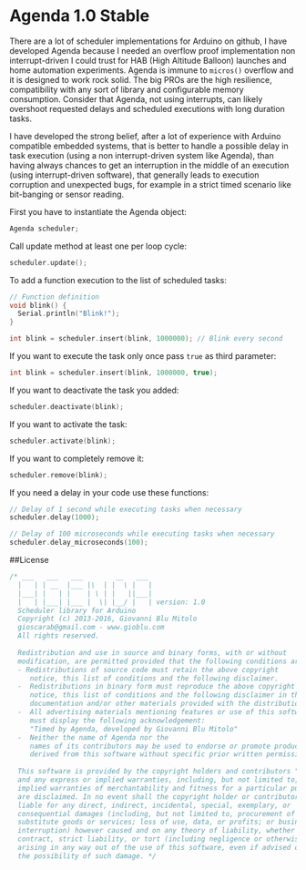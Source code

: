 Agenda 1.0 Stable
======

There are a lot of scheduler implementations for Arduino on github, I have developed Agenda because I needed an overflow proof implementation non interrupt-driven I could trust for HAB (High Altitude Balloon) launches and home automation experiments. Agenda is immune to `micros()` overflow and it is designed to work rock solid. The big PROs are the high resilience, compatibility with any sort of library and configurable memory consumption. Consider that Agenda, not using interrupts, can likely overshoot requested delays and scheduled executions with long duration tasks. 

I have developed the strong belief, after a lot of experience with Arduino compatible embedded systems, that is better to handle a possible delay in task execution (using a non interrupt-driven system like Agenda), than having always chances to get an interruption in the middle of an execution (using interrupt-driven software), that generally leads to execution corruption and unexpected bugs, for example in a strict timed scenario like bit-banging or sensor reading. 

First you have to instantiate the Agenda object:
```cpp
Agenda scheduler;
```

Call update method at least one per loop cycle:
```cpp
scheduler.update();
```

To add a function execution to the list of scheduled tasks:
```cpp
// Function definition
void blink() {
  Serial.println("Blink!");
}

int blink = scheduler.insert(blink, 1000000); // Blink every second 
```

If you want to execute the task only once pass `true` as third parameter:
```cpp
int blink = scheduler.insert(blink, 1000000, true);
```

If you want to deactivate the task you added:
```cpp
scheduler.deactivate(blink);
```

If you want to activate the task:
```cpp
scheduler.activate(blink);
```

If you want to completely remove it:
```cpp
scheduler.remove(blink);
```

If you need a delay in your code use these functions:
```cpp
// Delay of 1 second while executing tasks when necessary
scheduler.delay(1000); 

// Delay of 100 microseconds while executing tasks when necessary
scheduler.delay_microseconds(100); 
```

##License
```cpp
/* ___   ___   ___        __   ___
  |   | | __  |___ |\  | |  \ |   |
  |___| |   | |    | \ | |   ||___|
  |   | |___| |___ |  \| |__/ |   | version: 1.0
  Scheduler library for Arduino
  Copyright (c) 2013-2016, Giovanni Blu Mitolo 
  gioscarab@gmail.com - www.gioblu.com
  All rights reserved.
  
  Redistribution and use in source and binary forms, with or without
  modification, are permitted provided that the following conditions are met:
  - Redistributions of source code must retain the above copyright
     notice, this list of conditions and the following disclaimer.
  -  Redistributions in binary form must reproduce the above copyright
     notice, this list of conditions and the following disclaimer in the
     documentation and/or other materials provided with the distribution.
  -  All advertising materials mentioning features or use of this software
     must display the following acknowledgement:
     "Timed by Agenda, developed by Giovanni Blu Mitolo"
  -  Neither the name of Agenda nor the
     names of its contributors may be used to endorse or promote products
     derived from this software without specific prior written permission.
  
  This software is provided by the copyright holders and contributors "as is"
  and any express or implied warranties, including, but not limited to, the
  implied warranties of merchantability and fitness for a particular purpose
  are disclaimed. In no event shall the copyright holder or contributors be
  liable for any direct, indirect, incidental, special, exemplary, or
  consequential damages (including, but not limited to, procurement of
  substitute goods or services; loss of use, data, or profits; or business
  interruption) however caused and on any theory of liability, whether in
  contract, strict liability, or tort (including negligence or otherwise)
  arising in any way out of the use of this software, even if advised of
  the possibility of such damage. */
```

